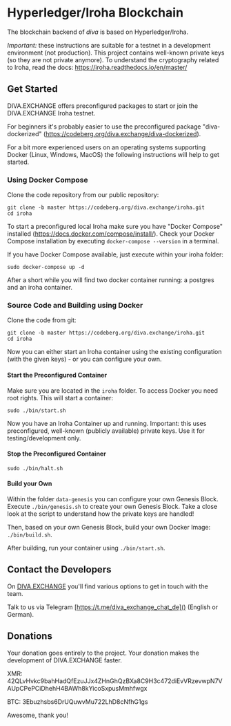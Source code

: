 # Hyperledger/Iroha Blockchain

The blockchain backend of _diva_ is based on Hyperledger/Iroha. 

_Important:_ these instructions are suitable for a testnet in a development environment (not production). This project contains well-known private keys (so they are not private anymore). To understand the cryptography related to Iroha, read the docs: https://iroha.readthedocs.io/en/master/  

## Get Started

DIVA.EXCHANGE offers preconfigured packages to start or join the DIVA.EXCHANGE Iroha testnet.

For beginners it's probably easier to use the preconfigured package "diva-dockerized" (https://codeberg.org/diva.exchange/diva-dockerized).

For a bit more experienced users on an operating systems supporting Docker (Linux, Windows, MacOS) the following instructions will help to get started.

### Using Docker Compose

Clone the code repository from our public repository:
```
git clone -b master https://codeberg.org/diva.exchange/iroha.git
cd iroha
```

To start a preconfigured local Iroha make sure you have "Docker Compose" installed (https://docs.docker.com/compose/install/). Check your Docker Compose installation by executing `docker-compose --version` in a terminal.

If you have Docker Compose available, just execute within your iroha folder:
```
sudo docker-compose up -d
```

After a short while you will find two docker container running: a postgres and an iroha container.


### Source Code and Building using Docker

Clone the code from git:

```
git clone -b master https://codeberg.org/diva.exchange/iroha.git
cd iroha
```

Now you can either start an Iroha container using the existing configuration (with the given keys) - or you can configure your own.

#### Start the Preconfigured Container 

Make sure you are located in the `iroha` folder. To access Docker you need root rights. This will start a container:

```
sudo ./bin/start.sh
```
 
Now you have an Iroha Container up and running. Important: this uses preconfigured, well-known (publicly available) private keys. Use it for testing/development only.

#### Stop the Preconfigured Container 

```
sudo ./bin/halt.sh
```
 
#### Build your Own  

Within the folder `data-genesis` you can configure your own Genesis Block. Execute `./bin/genesis.sh` to create your own Genesis Block. Take a close look at the script to understand how the private keys are handled!

Then, based on your own Genesis Block, build your own Docker Image: `./bin/build.sh`.

After building, run your container using `./bin/start.sh`. 

## Contact the Developers

On [DIVA.EXCHANGE](https://www.diva.exchange) you'll find various options to get in touch with the team. 

Talk to us via Telegram [https://t.me/diva_exchange_chat_de]() (English or German).

## Donations

Your donation goes entirely to the project. Your donation makes the development of DIVA.EXCHANGE faster.

XMR: 42QLvHvkc9bahHadQfEzuJJx4ZHnGhQzBXa8C9H3c472diEvVRzevwpN7VAUpCPePCiDhehH4BAWh8kYicoSxpusMmhfwgx

BTC: 3Ebuzhsbs6DrUQuwvMu722LhD8cNfhG1gs

Awesome, thank you!

